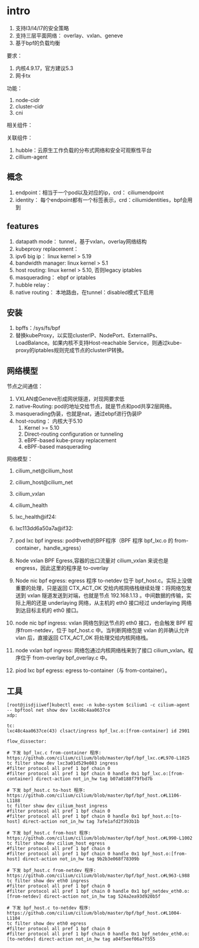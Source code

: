 # intro

1. 支持l3/l4/l7的安全策略
2. 支持三层平面网络： overlay、vxlan、geneve
3. 基于bpf的负载均衡

要求： 
1. 内核4.9.17，官方建议5.3
2. 网卡tx

功能：
1. node-cidr
2. cluster-cidr
3. cni

相关组件：

关联组件：
1. hubble：云原生工作负载的分布式网络和安全可观察性平台
2. cillium-agent

## 概念
1. endpoint：相当于一个pod以及对应的ip，crd： ciliumendpoint
2. identity： 每个endpoint都有一个标签表示，crd：ciliumidentities，bpf会用到


## features
1. datapath mode： tunnel，基于vxlan，overlay网络结构
2. kubeproxy replacement：
3. ipv6 big ip： linux kernel > 5.19
4. bandwidth manager: linux kernel > 5.1
5. host routing: linux kernel > 5.10, 否则legacy iptables
6. masquerading： ebpf or iptables
7. hubble relay： 
8. native routing： 本地路由，在tunnel：disabled模式下启用

## 安装

1. bpffs：/sys/fs/bpf
2. 替换kubeProxy，以实现clusterIP、NodePort、ExternalIPs、LoadBalance。如果内核不支持Host-reachable Service，则通过kube-proxy的iptables规则完成节点的clusterIP转换。


## 网络模型

节点之间通信：
1. VXLAN或Geneve形成网状隧道，对现网要求低
2. native-Routing: pod的地址交给节点，就是节点和pod共享2层网络。
3. masquerading伪装，也就是nat，通过ebpf进行伪装IP
4. host-routing： 内核大于5.10
   1. Kernel >= 5.10
   2. Direct-routing configuration or tunneling
   3. eBPF-based kube-proxy replacement
   4. eBPF-based masquerading


网络模型：
1. cilium_net@cilium_host
2. cilium_host@cilium_net
3. cilium_vxlan
4. cilium_health 
5. lxc_health@if24:
6. lxc113dd6a50a7a@if32:


1. pod lxc bpf ingress: pod中veth的BPF程序（BPF 程序 bpf_lxc.o 的 from-container，handle_xgress）
2. Node vxlan BPF Egress,容器的出口流量对 cilium_vxlan 来说也是 engress，因此这里的程序是 to-overlay
3. Node nic bpf egress: egress 程序 to-netdev 位于 bpf_host.c。实际上没做重要的处理，只是返回 CTX_ACT_OK 交给内核网络栈继续处理：将网络包发送到 vxlan 隧道发送到对端，也就是节点 192.168.1.13 。中间数据的传输，实际上用的还是 underlaying 网络，从主机的 eth0 接口经过 underlaying 网络到达目标主机的 eth0 接口。
4. node nic bpf ingress: vxlan 网络包到达节点的 eth0 接口，也会触发 BPF 程序from-netdev，位于 bpf_host.c 中。当判断网络包是 vxlan 的并确认允许 vlan 后，直接返回 CTX_ACT_OK 将处理交给内核网络栈。
5. node vxlan bpf ingress: 网络包通过内核网络栈来到了接口 cilium_vxlan。程序位于 from-overlay bpf_overlay.c 中。
6. piod lxc bpf egress: egress to-container（与 from-container）。

## 工具
```shell
[root@jisdjiiwef]kubectl exec -n kube-system $cilium1 -c cilium-agent -- bpftool net show dev lxc48c4aa0637ce
xdp:

tc:
lxc48c4aa0637ce(43) clsact/ingress bpf_lxc.o:[from-container] id 2901

flow_dissector:

# 下发 bpf_lxc.c from-container 程序: https://github.com/cilium/cilium/blob/master/bpf/bpf_lxc.c#L970-L1025
tc filter show dev lxc3a01d529e083 ingress
#filter protocol all pref 1 bpf chain 0 
#filter protocol all pref 1 bpf chain 0 handle 0x1 bpf_lxc.o:[from-container] direct-action not_in_hw tag b07a0188f79fbd7b

# 下发 bpf_host.c to-host 程序: https://github.com/cilium/cilium/blob/master/bpf/bpf_host.c#L1106-L1188
tc filter show dev cilium_host ingress
#filter protocol all pref 1 bpf chain 0 
#filter protocol all pref 1 bpf chain 0 handle 0x1 bpf_host.o:[to-host] direct-action not_in_hw tag 7afe1afd2f393b1b

# 下发 bpf_host.c from-host 程序: https://github.com/cilium/cilium/blob/master/bpf/bpf_host.c#L990-L1002
tc filter show dev cilium_host egress
#filter protocol all pref 1 bpf chain 0 
#filter protocol all pref 1 bpf chain 0 handle 0x1 bpf_host.o:[from-host] direct-action not_in_hw tag 9b2b3e068f78309b

# 下发 bpf_host.c from-netdev 程序: https://github.com/cilium/cilium/blob/master/bpf/bpf_host.c#L963-L988
tc filter show dev eth0 ingress
#filter protocol all pref 1 bpf chain 0 
#filter protocol all pref 1 bpf chain 0 handle 0x1 bpf_netdev_eth0.o:[from-netdev] direct-action not_in_hw tag 524a2ea93d920b5f

# 下发 bpf_host.c to-netdev 程序: https://github.com/cilium/cilium/blob/master/bpf/bpf_host.c#L1004-L1104
tc filter show dev eth0 egress
#filter protocol all pref 1 bpf chain 0 
#filter protocol all pref 1 bpf chain 0 handle 0x1 bpf_netdev_eth0.o:[to-netdev] direct-action not_in_hw tag a04f5eef06a7f555 
```